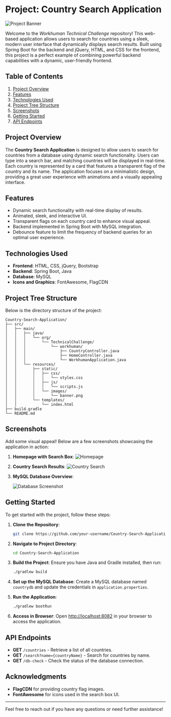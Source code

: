 # Project: Country Search Application

![Project Banner](src/main/resources/static/img/banner.png)

Welcome to the *Workhuman Technical Challenge* repository! This web-based application allows users to search for countries using a sleek, modern user interface that dynamically displays search results. Built using Spring Boot for the backend and jQuery, HTML, and CSS for the frontend, this project is a perfect example of combining powerful backend capabilities with a dynamic, user-friendly frontend.

## Table of Contents

1. [Project Overview](#project-overview)
2. [Features](#features)
3. [Technologies Used](#technologies-used)
4. [Project Tree Structure](#project-tree-structure)
5. [Screenshots](#screenshots)
6. [Getting Started](#getting-started)
7. [API Endpoints](#api-endpoints)


## Project Overview

The **Country Search Application** is designed to allow users to search for countries from a database using dynamic search functionality. Users can type into a search bar, and matching countries will be displayed in real-time. Each country is represented by a card that features a transparent flag of the country and its name. The application focuses on a minimalistic design, providing a great user experience with animations and a visually appealing interface.

## Features

- Dynamic search functionality with real-time display of results.
- Animated, sleek, and interactive UI.
- Transparent flags on each country card to enhance visual appeal.
- Backend implemented in Spring Boot with MySQL integration.
- Debounce feature to limit the frequency of backend queries for an optimal user experience.

## Technologies Used

- **Frontend**: HTML, CSS, jQuery, Bootstrap
- **Backend**: Spring Boot, Java
- **Database**: MySQL
- **Icons and Graphics**: FontAwesome, FlagCDN

## Project Tree Structure

Below is the directory structure of the project:

```
Country-Search-Application/
├── src/
│   ├── main/
│   │   ├── java/
│   │   │   └── org/
│   │   │       └── TechnicalChallenge/
│   │   │           └── workhuman/
│   │   │               ├── CountryController.java
│   │   │               ├── HomeController.java
│   │   │               └── WorkhumanApplication.java
│   │   └── resources/
│   │       ├── static/
│   │       │   ├── css/
│   │       │   │   └── styles.css
│   │       │   ├── js/
│   │       │   │   └── scripts.js
│   │       │   └── images/
│   │       │       └── banner.png
│   │       └── templates/
│   │           └── index.html
├── build.gradle
└── README.md
```

## Screenshots

Add some visual appeal! Below are a few screenshots showcasing the application in action:

1. **Homepage with Search Box**:
   ![Homepage](src/main/resources/static/img/homepage.png)

2. **Country Search Results**:
   ![Country Search](src/main/resources/static/img/search_results.png)

3. **MySQL Database Overview**:
   
   ![Database Screenshot](src/main/resources/static/img/countrydb.png)

## Getting Started

To get started with the project, follow these steps:

1. **Clone the Repository**:

   ```sh
   git clone https://github.com/your-username/Country-Search-Application.git
   ```

2. **Navigate to Project Directory**:

   ```sh
   cd Country-Search-Application
   ```

3. **Build the Project**:
   Ensure you have Java and Gradle installed, then run:

   ```sh
   ./gradlew build
   ```

4. **Set up the MySQL Database**:
   Create a MySQL database named `countrydb` and update the credentials in `application.properties`.

5. **Run the Application**:

   ```sh
   ./gradlew bootRun
   ```

6. **Access in Browser**:
   Open [http://localhost:8082](http://localhost:8091) in your browser to access the application.

## API Endpoints

- **GET** `/countries` - Retrieve a list of all countries.
- **GET** `/search?name={countryName}` - Search for countries by name.
- **GET** `/db-check` - Check the status of the database connection.

## Acknowledgments

- **FlagCDN** for providing country flag images.
- **FontAwesome** for icons used in the search box UI.

---

Feel free to reach out if you have any questions or need further assistance!

